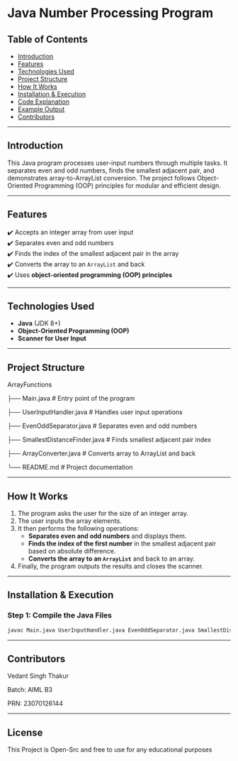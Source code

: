 # Java Number Processing Program  

## **Table of Contents**  
- [Introduction](#introduction)  
- [Features](#features)  
- [Technologies Used](#technologies-used)  
- [Project Structure](#project-structure)  
- [How It Works](#how-it-works)  
- [Installation & Execution](#installation--execution)  
- [Code Explanation](#code-explanation)  
- [Example Output](#example-output)  
- [Contributors](#contributors)  

---

## **Introduction**  
This Java program processes user-input numbers through multiple tasks. It separates even and odd numbers, finds the smallest adjacent pair, and demonstrates array-to-ArrayList conversion. The project follows Object-Oriented Programming (OOP) principles for modular and efficient design.  

---

## **Features**  
✔️ Accepts an integer array from user input  
✔️ Separates even and odd numbers  
✔️ Finds the index of the smallest adjacent pair in the array  
✔️ Converts the array to an `ArrayList` and back  
✔️ Uses **object-oriented programming (OOP) principles**  

---

## **Technologies Used**  
- **Java** (JDK 8+)  
- **Object-Oriented Programming (OOP)**  
- **Scanner for User Input**  

---

## **Project Structure**  

ArrayFunctions

  ├── Main.java               # Entry point of the program
 
  ├── UserInputHandler.java   # Handles user input operations
 
  ├── EvenOddSeparator.java   # Separates even and odd numbers
 
  ├── SmallestDistanceFinder.java # Finds smallest adjacent pair index
 
  ├── ArrayConverter.java     # Converts array to ArrayList and back
 
  └── README.md               # Project documentation
 
---

## **How It Works**  
1. The program asks the user for the size of an integer array.  
2. The user inputs the array elements.  
3. It then performs the following operations:  
   - **Separates even and odd numbers** and displays them.  
   - **Finds the index of the first number** in the smallest adjacent pair based on absolute difference.  
   - **Converts the array to an `ArrayList`** and back to an array.  
4. Finally, the program outputs the results and closes the scanner.  

---

## **Installation & Execution**  

### **Step 1: Compile the Java Files**
```sh
javac Main.java UserInputHandler.java EvenOddSeparator.java SmallestDistanceFinder.java ArrayConverter.java
```

---

## **Contributors**

Vedant Singh Thakur

Batch: AIML B3

PRN: 23070126144

---

## **License**

This Project is Open-Src and free to use for any educational purposes
